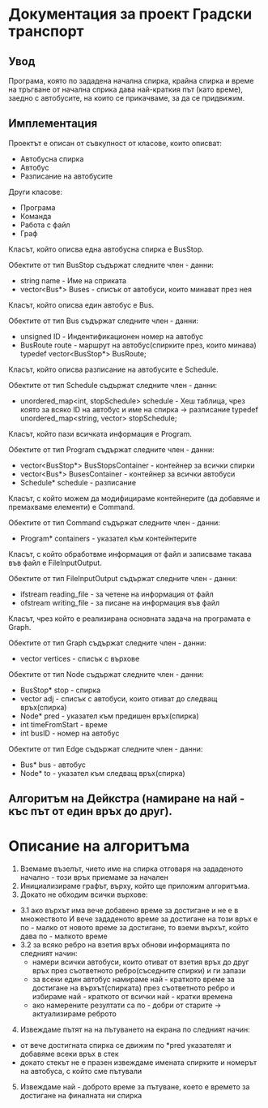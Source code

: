 # Документация за проект Градски транспорт

## Увод
Програма, която по зададена начална спирка, крайна спирка и време на тръгване от начална сприка дава най-краткия път (като време), заедно с автобусите,
на които се прикачваме, за да се придвижим.

## Имплементация 
Проектът е описан от съвкупност от класове, които описват:
* Автобусна спирка
* Автобус
* Разписание на автобусите

Други класове:
* Програма
* Команда
* Работа с файл
* Граф

Класът, който описва една автобусна спирка е BusStop.

Обектите от тип BusStop съдържат следните член - данни:

* string name - Име на сприката
* vector<Bus*> Buses - списък от автобуси, които минават през нея

Класът, който описва един автобус е Bus.

Обектите от тип Bus съдържат следните член - данни:

* unsigned ID - Индентификационен номер на автобус
* BusRoute route - маршрут на автобус(спирките през, които минава)
typedef vector<BusStop*> BusRoute;

Класът, който описва разписание на автобусите е Schedule.

Обектите от тип Schedule съдържат следните член - данни:

* unordered_map<int, stopSchedule> schedule - Хеш таблица, чрез която за всяко ID на автобус и име на спирка -> разписание
typedef  unordered_map<string, vector<unsigned>> stopSchedule;

Класът, който пази всичката информация е Program.

Обектите от тип Program съдържат следните член - данни:

* vector<BusStop*> BusStopsContainer - контейнер за всички спирки
* vector<Bus*> BusesContainer - контейнер за всички автобуси
* Schedule* schedule - разписание

Класът, с който можем да модифицираме контейнерите (да добавяме и премахваме елементи) е Command.

Обектите от тип Command съдържат следните член - данни:

*	Program* containers - указател към контейнтерите

Класът, с който обработвме информация от файл и записваме такава във файл е FileInputOutput.

Обектите от тип FileInputOutput съдържат следните член - данни:

* ifstream reading_file - за четене на информация от файл
* ofstream writing_file - за писане на информация във файл

Класът, чрез който е реализирана основната задача на програмата е Graph.

Обектите от тип Graph съдържат следните член - данни:

* vector<Node> vertices - списък с върхове
  
Обектите от тип Node съдържат следните член - данни:

* BusStop* stop - спирка
* vector<Edge> adj - списък с автобуси, които отиват до следващ връх(спирка)
* Node* pred - указател към предишен връх(спирка)
* int timeFromStart - време
* int busID - номер на автобус
  
Обектите от тип Edge съдържат следните член - данни:

* Bus* bus - автобус
* Node* to - указател към следващ връх(спирка)


## Алгоритъм на Дейкстра (намиране на най - къс път от един връх до друг).
# Описание на алгоритъма
1. Вземаме възелът, чието име на спирка отговаря на зададеното начално - този връх приемаме за начален
2. Инициализираме графът, върху, който ще приложим алгоритъма.
3. Докато не обходим всички върхове:
  - 3.1 ако върхът има вече добавено време за достигане и не е в множеството И вече зададеното време за достигане на този връх е по - малко от новото време за достигане,
    то вземи върхът, който дава по - малкото време
  - 3.2 за всяко ребро на взетия връх обнови информацията по следният начин:
      - намери всички автобуси, които отиват от взетия връх до друг връх през съответното ребро(съседните спирки) и ги запази
      - за всеки един автобус намираме най - краткото време за достигане на върхът(спирката) през съответното ребро и избираме най - краткото от всички най - кратки времена
      - ако намерените резултати са по - добри от старите -> актуализираме реброто
      
4. Извеждаме пътят на на пътуването на екрана по следният начин: 
  - от вече достигната спирка се движим по *pred указателят и добавяме всеки връх в стек
  - докато стекът не е празен извеждаме имената спирките и номерът на автобуса, с който сме пътували
  
5. Извеждаме най - доброто време за пътуване, което е времето за достигане на финалната ни спирка

